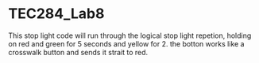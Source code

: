 # TEC284_Lab8
This stop light code will run through the logical stop light repetion, holding on red and green for 5 seconds and yellow for 2. the botton works like a crosswalk button and sends it strait to red.
